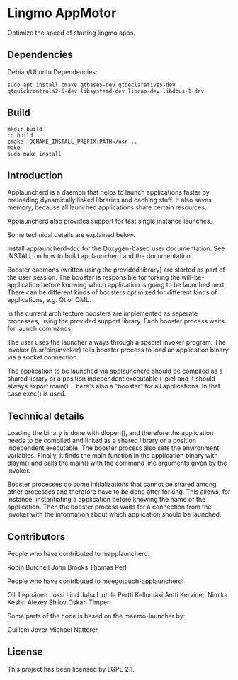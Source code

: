 # Lingmo AppMotor

Optimize the speed of starting lingmo apps.

## Dependencies

Debian/Ubuntu Dependencies:

```shell
sudo apt install cmake qtbase5-dev qtdeclarative5-dev qtquickcontrols2-5-dev libsystemd-dev libcap-dev libdbus-1-dev
```

## Build

```shell
mkdir build
cd build
cmake -DCMAKE_INSTALL_PREFIX:PATH=/usr ..
make
sudo make install
```

## Introduction

Applauncherd is a daemon that helps to launch applications faster by
preloading dynamically linked libraries and caching stuff.
It also saves memory, because all launched applications share certain resources.

Applauncherd also provides support for fast single instance launches.

Some technical details are explained below.

Install applauncherd-doc for the Doxygen-based user documentation.
See INSTALL on how to build applauncherd and the documentation.

Booster daemons (written using the provided library) are started as part of the
user session. The booster is responsible for forking the will-be-application
before knowing which application is going to be launched next. There can be
different kinds of boosters optimized for different kinds of
applications, e.g. Qt or QML.

In the current architecture boosters are implemented as seperate processes,
using the provided support library. Each booster process waits for launch
commands.

The user uses the launcher always through a special invoker program. The
invoker (/usr/bin/invoker) tells booster process to load an application
binary via a socket connection. 

The application to be launched via applauncherd should be compiled as a
shared library or a position independent executable (-pie) and it should
always export main(). There's also a "booster" for all applications.
In that case exec() is used.

## Technical details

Loading the binary is done with dlopen(), and therefore the
application needs to be compiled and linked as a shared library or a
position independent executable. The booster process also sets the
environment variables. Finally, it finds the main function in the
application binary with dlsym() and calls the main() with the command
line arguments given by the invoker.

Booster processes do some initializations that cannot be shared among
other processes and therefore have to be done after forking. This allows,
for instance, instantiating a application before knowing the
name of the application. Then the booster process waits for a connection
from the invoker with the information about which application should be
launched. 

## Contributors

People who have contributed to mapplauncherd:

Robin Burchell
John Brooks
Thomas Perl

People who have contributed to meegotouch-applauncherd:

Olli Leppänen
Jussi Lind
Juha Lintula
Pertti Kellomäki
Antti Kervinen
Nimika Keshri
Alexey Shilov
Oskari Timperi

Some parts of the code is based on the maemo-launcher by:

Guillem Jover
Michael Natterer

## License

This project has been licensed by LGPL-2.1.
